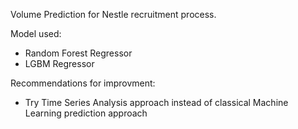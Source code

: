 Volume Prediction for Nestle recruitment process. 

Model used: 
- Random Forest Regressor
- LGBM Regressor

Recommendations for improvment: 
- Try Time Series Analysis approach instead of classical Machine Learning prediction approach 
